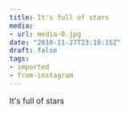 ```yaml
---
title: It's full of stars
media:
- url: media-0.jpg
date: "2010-11-27T23:18:15Z"
draft: false
tags:
- imported
- from-instagram
---
```

It's full of stars
